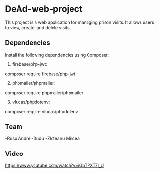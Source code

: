# DeAd-web-project

This project is a web application for managing prison visits. It allows users to view, create, and delete visits.

## Dependencies

Install the following dependencies using Composer:

1. firebase/php-jwt:

composer require firebase/php-jwt

2. phpmailer/phpmailer:

composer require phpmailer/phpmailer

3. vlucas/phpdotenv:

composer require vlucas/phpdotenv

## Team

-Rusu Andrei-Dudu
-Zloteanu Mircea

## Video

https://www.youtube.com/watch?v=iGbTPXT7l_U
